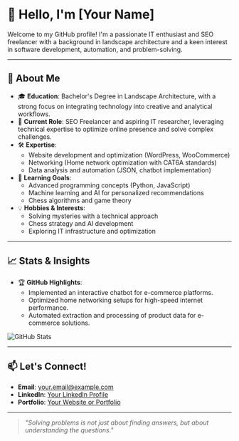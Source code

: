 # 👋 Hello, I'm [Your Name] 

Welcome to my GitHub profile! I'm a passionate IT enthusiast and SEO freelancer with a background in landscape architecture and a keen interest in software development, automation, and problem-solving.

---

## 🌟 About Me

- 🎓 **Education**: Bachelor's Degree in Landscape Architecture, with a strong focus on integrating technology into creative and analytical workflows.
- 💼 **Current Role**: SEO Freelancer and aspiring IT researcher, leveraging technical expertise to optimize online presence and solve complex challenges.
- 🛠️ **Expertise**:
  - Website development and optimization (WordPress, WooCommerce)
  - Networking (Home network optimization with CAT6A standards)
  - Data analysis and automation (JSON, chatbot implementation)
- 🌱 **Learning Goals**:
  - Advanced programming concepts (Python, JavaScript)
  - Machine learning and AI for personalized recommendations
  - Chess algorithms and game theory
- 💡 **Hobbies & Interests**:
  - Solving mysteries with a technical approach
  - Chess strategy and AI development
  - Exploring IT infrastructure and optimization

---

## 📈 Stats & Insights

- 🏆 **GitHub Highlights**:
  - Implemented an interactive chatbot for e-commerce platforms.
  - Optimized home networking setups for high-speed internet performance.
  - Automated extraction and processing of product data for e-commerce solutions.

![GitHub Stats](https://github-readme-stats.vercel.app/api?username=yourusername&show_icons=true&theme=radical)

---

## 📫 Let's Connect!

- **Email**: [your.email@example.com](mailto:your.email@example.com)
- **LinkedIn**: [Your LinkedIn Profile](https://linkedin.com/in/your-profile)
- **Portfolio**: [Your Website or Portfolio](https://yourwebsite.com)

---

> _"Solving problems is not just about finding answers, but about understanding the questions."_  
